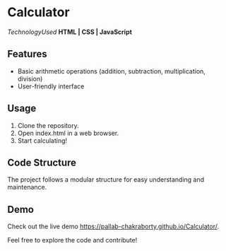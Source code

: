 # Calculator
_TechnologyUsed_ **HTML | CSS | JavaScript**
## Features
- Basic arithmetic operations (addition, subtraction, multiplication, division)
- User-friendly interface

## Usage
1. Clone the repository.
2. Open index.html in a web browser.
3. Start calculating!

## Code Structure
The project follows a modular structure for easy understanding and maintenance.

## Demo
Check out the live demo https://pallab-chakraborty.github.io/Calculator/.

Feel free to explore the code and contribute!


